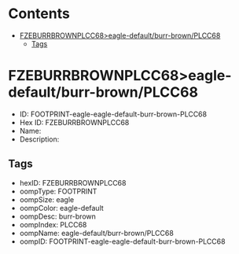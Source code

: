 



Contents
========

* [FZEBURRBROWNPLCC68>eagle-default/burr-brown/PLCC68](#fzeburrbrownplcc68eagle-defaultburr-brownplcc68)
	* [Tags](#tags)

# FZEBURRBROWNPLCC68>eagle-default/burr-brown/PLCC68

- ID: FOOTPRINT-eagle-eagle-default-burr-brown-PLCC68
- Hex ID: FZEBURRBROWNPLCC68
- Name: 
- Description: 

## Tags

- hexID: FZEBURRBROWNPLCC68
- oompType: FOOTPRINT
- oompSize: eagle
- oompColor: eagle-default
- oompDesc: burr-brown
- oompIndex: PLCC68
- oompName: eagle-default/burr-brown/PLCC68
- oompID: FOOTPRINT-eagle-eagle-default-burr-brown-PLCC68
